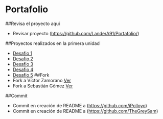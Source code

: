 # Portafolio

##Revisa el proyecto aqui

- Revisar proyecto (https://github.com/LanderA91/Portafolio/)

##Proyectos realizados en la primera unidad

- [Desafio 1](https://github.com/Vacacosa123/Desafio-1)
- [Desafio 2](https://github.com/Vacacosa123/desafio-2)
- [Desafio 3](https://github.com/Vacacosa123/desafio-3)
- [Desafio 4](https://github.com/Vacacosa123/desafio-4)
- [Desafio 5](https://github.com/Vacacosa123/fdsw-github)
  ##Fork
- Fork a Víctor Zamorano [Ver](https://github.com/iPolloyo/desafio_4_bootstrap)
- Fork a Sebastián Gómez [Ver](https://github.com/TheGreySam/prueba-viajes-chile2)

##Commit

- Commit en creación de README a (https://github.com/iPolloyo)
- Commit en creación de README a (https://github.com/TheGreySam)
